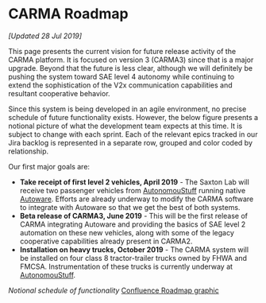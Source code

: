 # CARMA Roadmap

*[Updated 28 Jul 2019]*

This page presents the current vision for future release activity of the CARMA platform.  It is focused on version 3 (CARMA3) since that is a major upgrade.
Beyond that the future is less clear, although we will definitely be pushing the system toward SAE level 4 autonomy while continuing to extend the sophistication of the V2x communication capabilities and resultant cooperative behavior.

Since this system is being developed in an agile environment, no precise schedule of future functionality exists.  However, the below figure presents a notional picture of what the development team expects at this time.  It is subject to change with each sprint.  Each of the relevant epics tracked in our Jira backlog is represented in a separate row, grouped and color coded by relationship.

Our first major goals are:
- **Take receipt of first level 2 vehicles, April 2019** - The Saxton Lab will receive two passenger vehicles from [AutonomouStuff](https://autonomoustuff.com) running native [Autoware](https://github.com/CPFL/Autoware).  Efforts are already underway to modify the CARMA software to integrate with Autoware so that we get the best of both systems.
- **Beta release of CARMA3, June 2019** - This will be the first release of CARMA integrating Autoware and providing the basics of SAE level 2 automation on these new vehicles, along with some of the legacy cooperative capabilities already present in CARMA2.
- **Installation on heavy trucks, October 2019** - The CARMA system will be installed on four class 8 tractor-trailer trucks owned by FHWA and FMCSA.  Instrumentation of these trucks is currently underway at [AutonomouStuff](https://autonomoustuff.com).

*Notional schedule of functionality*
[Confluence Roadmap graphic](https://usdot-carma.atlassian.net/wiki/spaces/CAR/pages/122355713/CARMA+Roadmap)
